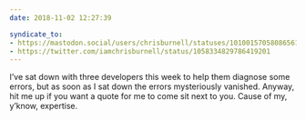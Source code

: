 ```yaml
---
date: 2018-11-02 12:27:39

syndicate_to:
- https://mastodon.social/users/chrisburnell/statuses/101001570580865615
- https://twitter.com/iamchrisburnell/status/1058334829786419201
---
```


I’ve sat down with three developers this week to help them diagnose some errors, but as soon as I sat down the errors mysteriously vanished. Anyway, hit me up if you want a quote for me to come sit next to you. Cause of my, y’know, expertise.
